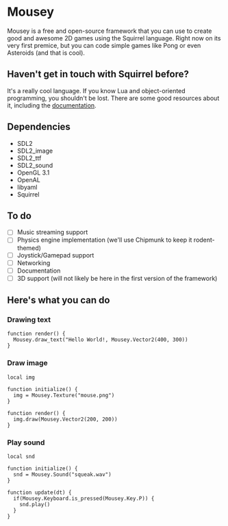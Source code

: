 # Mousey

Mousey is a free and open-source framework that you can use to create good and awesome 2D games using the Squirrel language. Right now on its very first premice, but you can code simple games like Pong or even Asteroids (and that is cool).

## Haven't get in touch with Squirrel before?

It's a really cool language. If you know Lua and object-oriented programming, you shouldn't be lost. There are some good resources about it, including the [documentation](http://www.squirrel-lang.org/squirreldoc/squirrel3.pdf).

## Dependencies

- SDL2
- SDL2_image
- SDL2_ttf
- SDL2_sound
- OpenGL 3.1
- OpenAL
- libyaml
- Squirrel

## To do

- [ ] Music streaming support
- [ ] Physics engine implementation (we'll use Chipmunk to keep it rodent-themed)
- [ ] Joystick/Gamepad support
- [ ] Networking
- [ ] Documentation
- [ ] 3D support (will not likely be here in the first version of the framework)

## Here's what you can do

### Drawing text

```squirrel
function render() {
  Mousey.draw_text("Hello World!, Mousey.Vector2(400, 300))
}
```

### Draw image

```squirrel
local img

function initialize() {
  img = Mousey.Texture("mouse.png")
}

function render() {
  img.draw(Mousey.Vector2(200, 200))
}
```

### Play sound

```squirrel
local snd

function initialize() {
  snd = Mousey.Sound("squeak.wav")
}

function update(dt) {
  if(Mousey.Keyboard.is_pressed(Mousey.Key.P)) {
    snd.play()
  }
}
```
